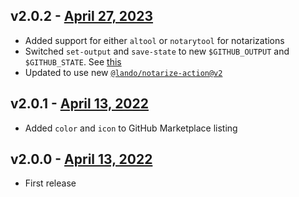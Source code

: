 ## v2.0.2 - [April 27, 2023](https://github.com/lando/code-sign-action/releases/tag/v2.0.2)

* Added support for either `altool` or `notarytool` for notarizations
* Switched `set-output` and `save-state` to new `$GITHUB_OUTPUT` and `$GITHUB_STATE`. See [this](https://github.blog/changelog/2022-10-11-github-actions-deprecating-save-state-and-set-output-commands/)
* Updated to use new [`@lando/notarize-action@v2`](https://github.com/lando/notarize-action)

## v2.0.1 - [April 13, 2022](https://github.com/lando/code-sign-action/releases/tag/v2.0.1)

* Added `color` and `icon` to GitHub Marketplace listing

## v2.0.0 - [April 13, 2022](https://github.com/lando/code-sign-action/releases/tag/v2.0.0)

* First release

